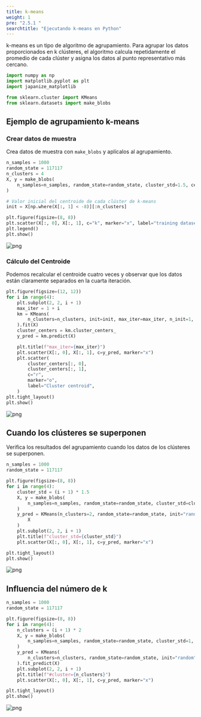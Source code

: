 ```yaml
---
title: k-means
weight: 1
pre: "2.5.1 "
searchtitle: "Ejecutando k-means en Python"
---
```


<div class="pagetop-box">
    <p>k-means es un tipo de algoritmo de agrupamiento. Para agrupar los datos proporcionados en k clústeres, el algoritmo calcula repetidamente el promedio de cada clúster y asigna los datos al punto representativo más cercano.</p>
</div>


```python
import numpy as np
import matplotlib.pyplot as plt
import japanize_matplotlib

from sklearn.cluster import KMeans
from sklearn.datasets import make_blobs
```

## Ejemplo de agrupamiento k-means
### Crear datos de muestra
Crea datos de muestra con `make_blobs` y aplícalos al agrupamiento.

```python
n_samples = 1000
random_state = 117117
n_clusters = 4
X, y = make_blobs(
    n_samples=n_samples, random_state=random_state, cluster_std=1.5, centers=8
)

# Valor inicial del centroide de cada clúster de k-means
init = X[np.where(X[:, 1] < -8)][:n_clusters]

plt.figure(figsize=(8, 8))
plt.scatter(X[:, 0], X[:, 1], c="k", marker="x", label="training dataset")
plt.legend()
plt.show()
```


    
![png](/images/basic/clustering/k-means1_files/k-means1_5_0.png)
    


### Cálculo del Centroide
Podemos recalcular el centroide cuatro veces y observar que los datos están claramente separados en la cuarta iteración.


```python
plt.figure(figsize=(12, 12))
for i in range(4):
    plt.subplot(2, 2, i + 1)
    max_iter = 1 + i
    km = KMeans(
        n_clusters=n_clusters, init=init, max_iter=max_iter, n_init=1, random_state=1
    ).fit(X)
    cluster_centers = km.cluster_centers_
    y_pred = km.predict(X)

    plt.title(f"max_iter={max_iter}")
    plt.scatter(X[:, 0], X[:, 1], c=y_pred, marker="x")
    plt.scatter(
        cluster_centers[:, 0],
        cluster_centers[:, 1],
        c="r",
        marker="o",
        label="Cluster centroid",
    )
plt.tight_layout()
plt.show()
```


    
![png](/images/basic/clustering/k-means1_files/k-means1_7_0.png)
    


## Cuando los clústeres se superponen
Verifica los resultados del agrupamiento cuando los datos de los clústeres se superponen.


```python
n_samples = 1000
random_state = 117117

plt.figure(figsize=(8, 8))
for i in range(4):
    cluster_std = (i + 1) * 1.5
    X, y = make_blobs(
        n_samples=n_samples, random_state=random_state, cluster_std=cluster_std
    )
    y_pred = KMeans(n_clusters=2, random_state=random_state, init="random").fit_predict(
        X
    )
    plt.subplot(2, 2, i + 1)
    plt.title(f"cluster_std={cluster_std}")
    plt.scatter(X[:, 0], X[:, 1], c=y_pred, marker="x")

plt.tight_layout()
plt.show()
```


    
![png](/images/basic/clustering/k-means1_files/k-means1_9_0.png)
    

## Influencia del número de k

```python
n_samples = 1000
random_state = 117117

plt.figure(figsize=(8, 8))
for i in range(4):
    n_clusters = (i + 1) * 2
    X, y = make_blobs(
        n_samples=n_samples, random_state=random_state, cluster_std=1, centers=5
    )
    y_pred = KMeans(
        n_clusters=n_clusters, random_state=random_state, init="random"
    ).fit_predict(X)
    plt.subplot(2, 2, i + 1)
    plt.title(f"#cluster={n_clusters}")
    plt.scatter(X[:, 0], X[:, 1], c=y_pred, marker="x")

plt.tight_layout()
plt.show()
```


    
![png](/images/basic/clustering/k-means1_files/k-means1_11_0.png)
    


